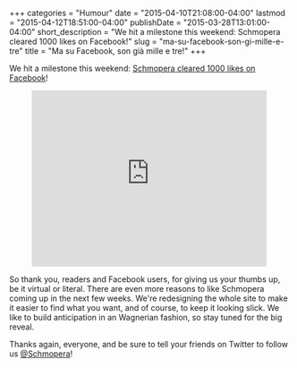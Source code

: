 +++
categories = "Humour"
date = "2015-04-10T21:08:00-04:00"
lastmod = "2015-04-12T18:51:00-04:00"
publishDate = "2015-03-28T13:01:00-04:00"
short_description = "We hit a milestone this weekend: Schmopera cleared 1000 likes on Facebook!"
slug = "ma-su-facebook-son-gi-mille-e-tre"
title = "Ma su Facebook, son già mille e tre!"
+++

We hit a milestone this weekend: [Schmopera cleared 1000 likes on Facebook](https://www.facebook.com/schmopera)! 

<figure data-type="video">
<iframe width="420" height="315" src="https://www.youtube.com/embed/7T4z6MI4hkU" frameborder="0" allowfullscreen></iframe>
</figure>

So thank you, readers and Facebook users, for giving us your thumbs up, be it virtual or literal. There are even more reasons to like Schmopera coming up in the next few weeks. We're redesigning the whole site to make it easier to find what you want, and of course, to keep it looking slick. We like to build anticipation in an Wagnerian fashion, so stay tuned for the big reveal. 

Thanks again, everyone, and be sure to tell your friends on Twitter to follow us [@Schmopera](https://twitter.com/Schmopera)!
